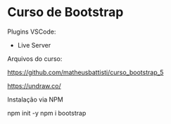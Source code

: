 # Curso de Bootstrap

Plugins VSCode:
   - Live Server

Arquivos do curso:

https://github.com/matheusbattisti/curso_bootstrap_5

https://undraw.co/

Instalação via NPM

   npm init -y
   npm i bootstrap
